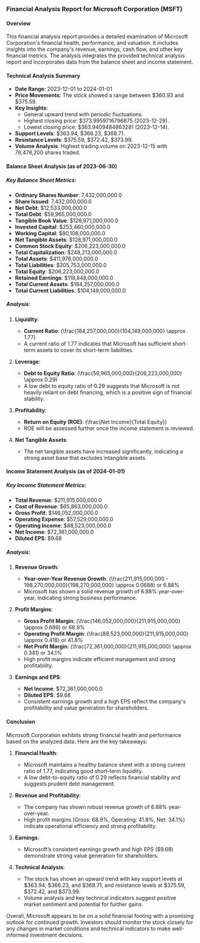 ### Financial Analysis Report for Microsoft Corporation (MSFT)

#### Overview
This financial analysis report provides a detailed examination of Microsoft Corporation's financial health, performance, and valuation. It includes insights into the company's revenue, earnings, cash flow, and other key financial metrics. The analysis integrates the provided technical analysis report and incorporates data from the balance sheet and income statement.

#### Technical Analysis Summary

- **Date Range**: 2023-12-01 to 2024-01-01
- **Price Movements**: The stock showed a range between $360.93 and $375.59.
- **Key Insights**:
  - General upward trend with periodic fluctuations.
  - Highest closing price: $373.9959716796875 (2023-12-29).
  - Lowest closing price: $363.9409484863281 (2023-12-14).
- **Support Levels**: $363.94, $366.23, $368.71.
- **Resistance Levels**: $375.59, $372.42, $373.99.
- **Volume Analysis**: Highest trading volume on 2023-12-15 with 78,478,200 shares traded.

#### Balance Sheet Analysis (as of 2023-06-30)

##### Key Balance Sheet Metrics:

- **Ordinary Shares Number**: 7,432,000,000.0
- **Share Issued**: 7,432,000,000.0
- **Net Debt**: $12,533,000,000.0
- **Total Debt**: $59,965,000,000.0
- **Tangible Book Value**: $128,971,000,000.0
- **Invested Capital**: $253,460,000,000.0
- **Working Capital**: $80,108,000,000.0
- **Net Tangible Assets**: $128,971,000,000.0
- **Common Stock Equity**: $206,223,000,000.0
- **Total Capitalization**: $248,213,000,000.0
- **Total Assets**: $411,976,000,000.0
- **Total Liabilities**: $205,753,000,000.0
- **Total Equity**: $206,223,000,000.0
- **Retained Earnings**: $118,848,000,000.0
- **Total Current Assets**: $184,257,000,000.0
- **Total Current Liabilities**: $104,149,000,000.0

##### Analysis:

1. **Liquidity**:
   - **Current Ratio**: \(\frac{184,257,000,000}{104,149,000,000} \approx 1.77\)
   - A current ratio of 1.77 indicates that Microsoft has sufficient short-term assets to cover its short-term liabilities.

2. **Leverage**:
   - **Debt to Equity Ratio**: \(\frac{59,965,000,000}{206,223,000,000} \approx 0.29\)
   - A low debt to equity ratio of 0.29 suggests that Microsoft is not heavily reliant on debt financing, which is a positive sign of financial stability.

3. **Profitability**:
   - **Return on Equity (ROE)**: \(\frac{Net Income}{Total Equity}\)
   - ROE will be assessed further once the income statement is reviewed.

4. **Net Tangible Assets**:
   - The net tangible assets have increased significantly, indicating a strong asset base that excludes intangible assets.

#### Income Statement Analysis (as of 2024-01-01)

##### Key Income Statement Metrics:

- **Total Revenue**: $211,915,000,000.0
- **Cost of Revenue**: $65,863,000,000.0
- **Gross Profit**: $146,052,000,000.0
- **Operating Expense**: $57,529,000,000.0
- **Operating Income**: $88,523,000,000.0
- **Net Income**: $72,361,000,000.0
- **Diluted EPS**: $9.68

##### Analysis:

1. **Revenue Growth**:
   - **Year-over-Year Revenue Growth**: \(\frac{211,915,000,000 - 198,270,000,000}{198,270,000,000} \approx 0.0688\) or 6.88%
   - Microsoft has shown a solid revenue growth of 6.88% year-over-year, indicating strong business performance.

2. **Profit Margins**:
   - **Gross Profit Margin**: \(\frac{146,052,000,000}{211,915,000,000} \approx 0.689\) or 68.9%
   - **Operating Profit Margin**: \(\frac{88,523,000,000}{211,915,000,000} \approx 0.418\) or 41.8%
   - **Net Profit Margin**: \(\frac{72,361,000,000}{211,915,000,000} \approx 0.341\) or 34.1%
   - High profit margins indicate efficient management and strong profitability.

3. **Earnings and EPS**:
   - **Net Income**: $72,361,000,000.0
   - **Diluted EPS**: $9.68
   - Consistent earnings growth and a high EPS reflect the company's profitability and value generation for shareholders.

#### Conclusion

Microsoft Corporation exhibits strong financial health and performance based on the analyzed data. Here are the key takeaways:

1. **Financial Health**:
   - Microsoft maintains a healthy balance sheet with a strong current ratio of 1.77, indicating good short-term liquidity.
   - A low debt-to-equity ratio of 0.29 reflects financial stability and suggests prudent debt management.

2. **Revenue and Profitability**:
   - The company has shown robust revenue growth of 6.88% year-over-year.
   - High profit margins (Gross: 68.9%, Operating: 41.8%, Net: 34.1%) indicate operational efficiency and strong profitability.

3. **Earnings**:
   - Microsoft’s consistent earnings growth and high EPS ($9.68) demonstrate strong value generation for shareholders.

4. **Technical Analysis**:
   - The stock has shown an upward trend with key support levels at $363.94, $366.23, and $368.71, and resistance levels at $375.59, $372.42, and $373.99.
   - Volume analysis and key technical indicators suggest positive market sentiment and potential for further gains.

Overall, Microsoft appears to be on a solid financial footing with a promising outlook for continued growth. Investors should monitor the stock closely for any changes in market conditions and technical indicators to make well-informed investment decisions.
